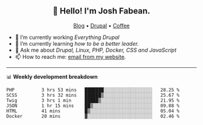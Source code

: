 <h2 align="center">👋 Hello! I'm Josh Fabean.</h2>
<p align="center">
  <a href="https://joshfabean.com">Blog</a> •
  <a href="https://www.drupal.org/u/joshfabean">Drupal</a> •
  <a href="https://www.buymeacoffee.com/LSxne6Yr4">Coffee</a>
</p>

- 🔭 I’m currently working *Everything Drupal*
- 🌱 I’m currently learning *how to be a better leader.*
- 💬 Ask me about *Drupal, Linux, PHP, Docker, CSS and JavaScript*
- 📫 How to reach me: [email from my website](https://joshfabean.com).

-------

📊 **Weekly development breakdown**
<!--START_SECTION:waka-->

```text
PHP          3 hrs 53 mins   ███████░░░░░░░░░░░░░░░░░░   28.25 %
SCSS         3 hrs 32 mins   ██████▒░░░░░░░░░░░░░░░░░░   25.67 %
Twig         3 hrs 1 min     █████▒░░░░░░░░░░░░░░░░░░░   21.95 %
JSON         1 hr 15 mins    ██▒░░░░░░░░░░░░░░░░░░░░░░   09.08 %
HTML         41 mins         █▒░░░░░░░░░░░░░░░░░░░░░░░   05.04 %
Docker       20 mins         ▓░░░░░░░░░░░░░░░░░░░░░░░░   02.46 %
```

<!--END_SECTION:waka-->

<!--
**fabean/fabean** is a ✨ _special_ ✨ repository because its `README.md` (this file) appears on your GitHub profile.

Here are some ideas to get you started:

- 🔭 I’m currently working on ...
- 🌱 I’m currently learning ...
- 👯 I’m looking to collaborate on ...
- 🤔 I’m looking for help with ...
- 💬 Ask me about ...
- 📫 How to reach me: ...
- 😄 Pronouns: ...
- ⚡ Fun fact: ...
-->
